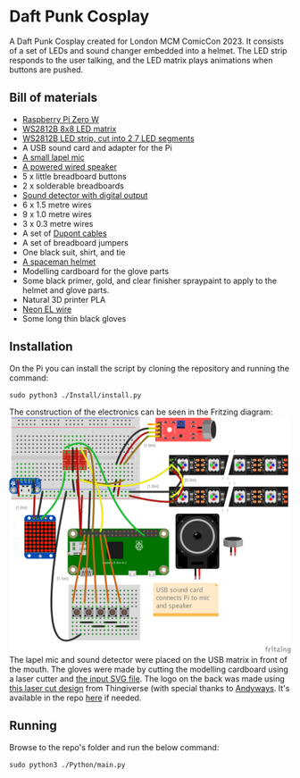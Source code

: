 # Daft Punk Cosplay
 A Daft Punk Cosplay created for London MCM ComicCon 2023. It consists of a set of LEDs and sound changer embedded into a helmet.
 The LED strip responds to the user talking, and the LED matrix plays animations when buttons are pushed.
 ## Bill of materials
  - [Raspberry Pi Zero W](https://www.amazon.co.uk/Raspberry-Pi-Zero-Wireless-model/dp/B06XFZC3BX/ref=sr_1_3?crid=2EPJH006L9QOY&keywords=pi+zero+w&qid=1673994361&sprefix=pi+zero+w%2Caps%2C72&sr=8-3)
  - [WS2812B 8x8 LED matrix](https://www.amazon.co.uk/AZUOCN-Flexible-Individually-Addressable-Programmable/dp/B09DV8PZY1/ref=sr_1_6?crid=1KSCBGC0E4RQ8&keywords=WS2812B+led+matrix&qid=1673994347&sprefix=ws2812b+led+matrix%2Caps%2C64&sr=8-6)
  - [WS2812B LED strip, cut into 2 7 LED segments](https://www.amazon.co.uk/Individually-Addressable-Programmable-Waterproof-Decoration/dp/B0BLRN29V2/ref=sr_1_6?crid=13KDXVTPKGYKK&keywords=WS2812B+led+strip&qid=1673994295&sprefix=ws2812b+led+strip%2Caps%2C74&sr=8-6)
  - A USB sound card and adapter for the Pi
  - [A small lapel mic](https://www.amazon.co.uk/AGPTEK-Microphone-Professional-Omnidirectional-Condenser/dp/B07SHSHW6H/ref=sr_1_5?crid=2WSFKFJUFFI6U&keywords=lapel+mic&qid=1673994500&sprefix=lapel+mic%2Caps%2C72&sr=8-5)
  - [A powered wired speaker](https://www.amazon.co.uk/dp/B07PDC69KT/ref=twister_B07PJNV454?_encoding=UTF8&psc=1)
  - 5 x little breadboard buttons
  - 2 x solderable breadboards
  - [Sound detector with digital output](https://www.amazon.co.uk/gp/product/B089QHMC8Y/ref=ppx_yo_dt_b_asin_title_o01_s00?ie=UTF8&psc=1)
  - 6 x 1.5 metre wires
  - 9 x 1.0 metre wires
  - 3 x 0.3 metre wires
  - A set of [Dupont cables](https://www.amazon.co.uk/gp/product/B07SYKPB86/ref=ppx_yo_dt_b_search_asin_title?ie=UTF8&psc=1)
  - A set of breadboard jumpers
  - One black suit, shirt, and tie
  - [A spaceman helmet](https://www.amazon.co.uk/gp/product/B01HQTGPIS/ref=ppx_yo_dt_b_search_asin_title?ie=UTF8&psc=1)
  - Modelling cardboard for the glove parts
  - Some black primer, gold, and clear finisher spraypaint to apply to the helmet and glove parts.
  - Natural 3D printer PLA
  - [Neon EL wire](https://www.amazon.co.uk/gp/product/B099FNFCY7/ref=ppx_yo_dt_b_search_asin_title?ie=UTF8&psc=1)
  - Some long thin black gloves
 ## Installation
On the Pi you can install the script by cloning the repository and running the command:
```
sudo python3 ./Install/install.py
```
The construction of the electronics can be seen in the Fritzing diagram:
![alt text](https://github.com/Willybood/DaftPunkCosplay/blob/main/Fritzing/Head%20electronics_bb.png)
The lapel mic and sound detector were placed on the USB matrix in front of the mouth.
The gloves were made by cutting the modelling cardboard using a laser cutter and [the input SVG file](https://github.com/Willybood/DaftPunkCosplay/blob/main/Laser%20cuts/glove.svg).
The logo on the back was made using [this laser cut design](https://www.thingiverse.com/thing:683140) from Thingiverse (with special thanks to [Andyways](https://www.thingiverse.com/andyways). It's available in the repo [here](https://github.com/Willybood/DaftPunkCosplay/blob/main/3D%20prints/DaftP_logo_mk1.1.stl) if needed.
## Running
Browse to the repo's folder and run the below command:
```
sudo python3 ./Python/main.py
```
